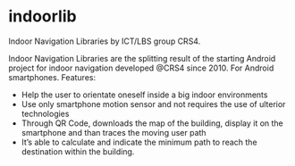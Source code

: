 indoorlib
=========

Indoor Navigation Libraries
by ICT/LBS group CRS4.

Indoor Navigation Libraries are the splitting result of the starting 
Android project for indoor navigation developed @CRS4 since 2010. 
For Android smartphones. Features:
- Help the user to orientate oneself inside a big indoor environments
- Use only smartphone motion sensor and not requires the use of ulterior technologies
- Through QR Code, downloads the map of the building, display it on the smartphone and than traces the moving user path
- It’s able to calculate and indicate the minimum path to reach the destination within the building.



